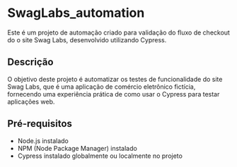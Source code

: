 # SwagLabs_automation
Este é um projeto de automação criado para validação do fluxo de checkout do o site Swag Labs, desenvolvido utilizando Cypress.

## Descrição
O objetivo deste projeto é automatizar os testes de funcionalidade do site Swag Labs, que é uma aplicação de comércio eletrônico fictícia, fornecendo uma experiência prática de como usar o Cypress para testar aplicações web.

## Pré-requisitos
- Node.js instalado
- NPM (Node Package Manager) instalado
- Cypress instalado globalmente ou localmente no projeto
